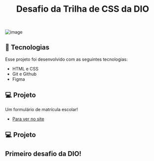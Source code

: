 <h1 align="center"> Desafio da Trilha de CSS da DIO </h1>

<br>

![image](https://user-images.githubusercontent.com/55519539/183538055-6cce606c-7d1d-4d15-a4be-ffeb5b37c956.png)

## 🚀 Tecnologias

Esse projeto foi desenvolvido com as seguintes tecnologias:

- HTML e CSS
- Git e Github
- Figma

## 💻 Projeto
Um formulário de matrícula escolar!
- [Para ver no site](https://lupyeah.github.io/trilha-css-desafio/)

## 💻 Projeto
Primeiro desafio da DIO!
---
